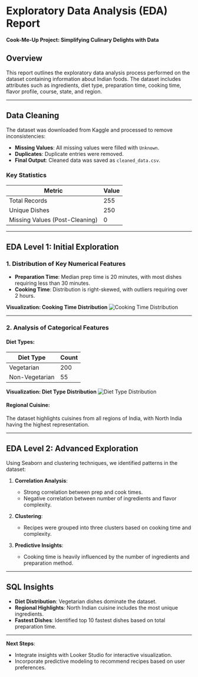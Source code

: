 # Exploratory Data Analysis (EDA) Report
**Cook-Me-Up Project: Simplifying Culinary Delights with Data**

## Overview
This report outlines the exploratory data analysis process performed on the dataset containing information about Indian foods. The dataset includes attributes such as ingredients, diet type, preparation time, cooking time, flavor profile, course, state, and region.

---

## Data Cleaning
The dataset was downloaded from Kaggle and processed to remove inconsistencies:
- **Missing Values**: All missing values were filled with `Unknown`.
- **Duplicates**: Duplicate entries were removed.
- **Final Output**: Cleaned data was saved as `cleaned_data.csv`.

### Key Statistics
| Metric              | Value      |
|---------------------|------------|
| Total Records       | 255        |
| Unique Dishes       | 250        |
| Missing Values (Post-Cleaning) | 0  |

---

## EDA Level 1: Initial Exploration

### **1. Distribution of Key Numerical Features**
- **Preparation Time**: Median prep time is 20 minutes, with most dishes requiring less than 30 minutes.
- **Cooking Time**: Distribution is right-skewed, with outliers requiring over 2 hours.
  
**Visualization: Cooking Time Distribution**
![Cooking Time Distribution](cooking_time_distribution.png)

---

### **2. Analysis of Categorical Features**
#### Diet Types:
| Diet Type | Count |
|-----------|-------|
| Vegetarian | 200   |
| Non-Vegetarian | 55  |

**Visualization: Diet Type Distribution**
![Diet Type Distribution](diet_type_distribution.png)

#### Regional Cuisine:
The dataset highlights cuisines from all regions of India, with North India having the highest representation.

---

## EDA Level 2: Advanced Exploration
Using Seaborn and clustering techniques, we identified patterns in the dataset:
1. **Correlation Analysis**:
   - Strong correlation between prep and cook times.
   - Negative correlation between number of ingredients and flavor complexity.

2. **Clustering**:
   - Recipes were grouped into three clusters based on cooking time and complexity.

3. **Predictive Insights**:
   - Cooking time is heavily influenced by the number of ingredients and preparation method.

---

## SQL Insights
- **Diet Distribution**: Vegetarian dishes dominate the dataset.
- **Regional Highlights**: North Indian cuisine includes the most unique ingredients.
- **Fastest Dishes**: Identified top 10 fastest dishes based on total preparation time.

---

**Next Steps**:
- Integrate insights with Looker Studio for interactive visualization.
- Incorporate predictive modeling to recommend recipes based on user preferences.
